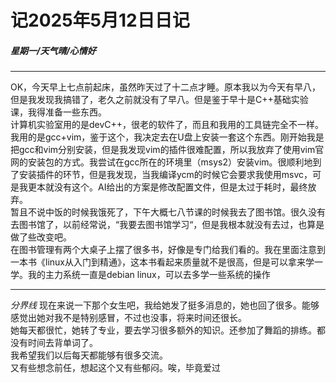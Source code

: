 # 记2025年5月12日日记
##### 星期一/天气晴/心情好

***
OK，今天早上七点前起床，虽然昨天过了十二点才睡。原本我以为今天有早八，但是我发现我搞错了，老久之前就没有了早八。但是鉴于早十是C++基础实验课，我得准备一些东西。  
计算机实验室用的是devC++，很老的软件了，而且和我用的工具链完全不一样。我用的是gcc+vim，鉴于这个，我决定去在U盘上安装一套这个东西。刚开始我是把gcc和vim分别安装，但是我发现vim的插件很难配置，所以我放弃了使用vim官网的安装包的方式。我尝试在gcc所在的环境里（msys2）安装vim。很顺利地到了安装插件的环节，但是我发现，当我编译ycm的时候它会要求我使用msvc，可是我更本就没有这个。AI给出的方案是修改配置文件，但是太过于耗时，最终放弃。  
暂且不说中饭的时候我饿死了，下午大概七八节课的时候我去了图书馆。很久没有去图书馆了，以前经常说，“我要去图书馆学习“，但是我根本就没有去过，也算是做了些改变吧。  
在图书管理有两个大桌子上摆了很多书，好像是专门给我们看的。我在里面注意到一本书《linux从入门到精通》，这本书看起来质量就不是很高，但是可以拿来学一学。我的主力系统一直是debian linux，可以去多学一些系统的操作   

---
_分界线_
现在来说一下那个女生吧，我给她发了挺多消息的，她也回了很多。能够感觉出她对我不是特别感冒，不过也没事，将来时间还很长。  
她每天都很忙，她转了专业，要去学习很多额外的知识。还参加了舞蹈的排练。都没有时间去背单词了。  
我希望我们以后每天都能够有很多交流。  
又有些想念前任，想起这个又有些郁闷。唉，毕竟爱过  
